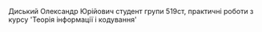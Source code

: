 Диський Олександр Юрійович
студент групи 519ст, практичні роботи з курсу 'Теорія інформації і кодування'